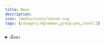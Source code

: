 ```yaml
---
title: Noun
description: 
icon: /media/icons/lesson.svg
tags: {category:6grammar,group:pos,level:2}
---
```


<details>
<summary>เนื้อหา</summary>

<details>

<summary>แบบฝึกหัด</summary>

<details>